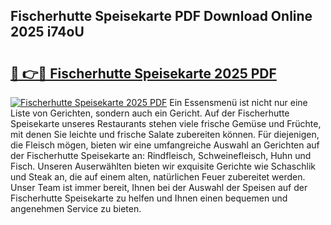 ## Fischerhutte Speisekarte PDF Download Online 2025 i74oU

# <h2><a href="http://gc9eye1.nevu.top/?p=Fischerhutte+Speisekarte">🔗 👉🔴 Fischerhutte Speisekarte 2025 PDF</a></h2>

[![Fischerhutte Speisekarte 2025 PDF](https://i.imgur.com/dBaPXMq.png)](http://gc9eye1.nevu.top/?p=Fischerhutte+Speisekarte)
Ein Essensmenü ist nicht nur eine Liste von Gerichten, sondern auch ein Gericht. Auf der Fischerhutte Speisekarte unseres Restaurants stehen viele frische Gemüse und Früchte, mit denen Sie leichte und frische Salate zubereiten können. Für diejenigen, die Fleisch mögen, bieten wir eine umfangreiche Auswahl an Gerichten auf der Fischerhutte Speisekarte an: Rindfleisch, Schweinefleisch, Huhn und Fisch. Unseren Auserwählten bieten wir exquisite Gerichte wie Schaschlik und Steak an, die auf einem alten, natürlichen Feuer zubereitet werden. Unser Team ist immer bereit, Ihnen bei der Auswahl der Speisen auf der Fischerhutte Speisekarte zu helfen und Ihnen einen bequemen und angenehmen Service zu bieten.
